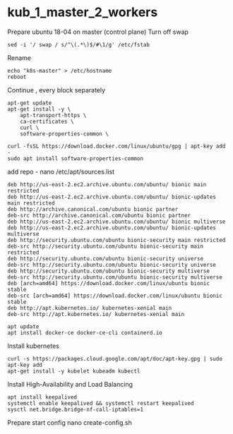 # kub_1_master_2_workers


Prepare ubuntu 18-04 on master (control plane)
Turn off swap  
```
sed -i '/ swap / s/^\(.*\)$/#\1/g' /etc/fstab
```


Rename  
```
echo "k8s-master" > /etc/hostname
reboot
```


Continue , every block separately  
```
apt-get update
apt-get install -y \
    apt-transport-https \
    ca-certificates \
    curl \
    software-properties-common \
```

```
curl -fsSL https://download.docker.com/linux/ubuntu/gpg | apt-key add -
sudo apt install software-properties-common
```

add repo -   nano /etc/apt/sources.list
```
deb http://us-east-2.ec2.archive.ubuntu.com/ubuntu/ bionic main restricted
deb http://us-east-2.ec2.archive.ubuntu.com/ubuntu/ bionic-updates main restricted
deb http://archive.canonical.com/ubuntu bionic partner
deb-src http://archive.canonical.com/ubuntu bionic partner
deb http://us-east-2.ec2.archive.ubuntu.com/ubuntu/ bionic multiverse
deb http://us-east-2.ec2.archive.ubuntu.com/ubuntu/ bionic-updates multiverse
deb http://security.ubuntu.com/ubuntu bionic-security main restricted
deb-src http://security.ubuntu.com/ubuntu bionic-security main restricted
deb http://security.ubuntu.com/ubuntu bionic-security universe
deb-src http://security.ubuntu.com/ubuntu bionic-security universe
deb http://security.ubuntu.com/ubuntu bionic-security multiverse
deb-src http://security.ubuntu.com/ubuntu bionic-security multiverse
deb [arch=amd64] https://download.docker.com/linux/ubuntu bionic stable
deb-src [arch=amd64] https://download.docker.com/linux/ubuntu bionic stable
deb http://apt.kubernetes.io/ kubernetes-xenial main
deb-src http://apt.kubernetes.io/ kubernetes-xenial main
```


```
apt update
apt install docker-ce docker-ce-cli containerd.io
```


Install kubernetes
```
curl -s https://packages.cloud.google.com/apt/doc/apt-key.gpg | sudo apt-key add
apt-get install -y kubelet kubeadm kubectl
```

Install High-Availability and Load Balancing
```
apt install keepalived
systemctl enable keepalived && systemctl restart keepalived
sysctl net.bridge.bridge-nf-call-iptables=1
```

Prepare start config  nano create-config.sh
```

```
